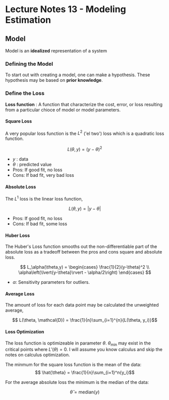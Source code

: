 # Lecture Notes 13 - Modeling Estimation

## Model
Model is an **idealized** representation of a system

### Defining the Model
To start out with creating a model, one can make a hypothesis. These hypothesis may be based on **prior knowledge**. 

### Define the Loss

**Loss function**
: A function that characterize the cost, error, or loss resulting from a particular chioce of model or model parameters.

#### Square Loss
A very popular loss function is the ${L^2}$ ('el two') loss which is a quadratic loss function.

$$ L(\theta,y) = (y-\theta)^2 $$

* $y$ : data
* $\theta$ : predicted value
* Pros: If good fit, no loss
* Cons: If bad fit, very bad loss

#### Absolute Loss
The $L^1$ loss is the linear loss function,

$$ L(\theta,y) = \lvert{y-\theta}\rvert $$

* Pros: If good fit, no loss
* Cons: If bad fit, some loss

#### Huber Loss
The Huber's Loss function smooths out the non-differentiable part of the absolute loss as a tradeoff between the pros and cons square and absolute loss.

$$ L_\alpha(\theta,y) = \begin{cases} \frac{1}{2}(y-\theta)^2 \\ \alpha\left(\lvert{y-\theta}\rvert - \alpha/2\right) \end{cases} $$

* $\alpha$: Sensitivity parameters for outliers.

#### Average Loss
The amount of loss for each data point may be calculated the unweighted average,

$$ L(\theta, \mathcal{D}) = \frac{1}{n}\sum_{i=1}^{n}{L(\theta, y_i)}$$

#### Loss Optimization
The loss function is optimizeable in parameter $\theta$. $\theta_\text{min}$ may exist in the critical points where $L'(\theta) = 0$. I will assume you know calculus and skip the notes on calculus optimization.

The minmum for the square loss function is the mean of the data:
$$ \hat{\theta} = \frac{1}{n}\sum_{i=1}^n{y_i}$$

For the average absolute loss the minimum is the median of the data:

$$ \hat{\theta} = \text{median}(y) $$